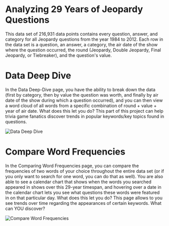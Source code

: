 # Analyzing 29 Years of Jeopardy Questions

This data set of 216,931 data points contains every question, answer, and category for all Jeopardy questions from the year 1984 to 2012. Each row in the data set is a question, an answer, a category, the air date of the show where the question occurred, the round (Jeopardy, Double Jeopardy, Final Jeopardy, or Tiebreaker), and the question's value.

# Data Deep Dive

In the Data Deep-Dive page, you have the ability to break down the data (first by category, then by value the question was worth, and finally by air date of the show during which a question occurred), and you can then view a word cloud of all words from a specific combination of round + value + year of air date.
What does this let you do?
This part of this project can help trivia game fanatics discover trends in popular keywords/key topics found in questions.

![Data Deep Dive](https://github.com/cjaiello/Analyzing-29-Years-of-Jeopardy-Questions/blob/master/public/images/data-deep-dive.gif)


# Compare Word Frequencies

In the Comparing Word Frequencies page, you can compare the frequencies of two words of your choice throughout the entire data set (or if you only want to search for one word, you can do that as well). You are also able to see a calendar chart that shows when the words you searched appeared in shows over this 29-year timespan, and hovering over a date in the calendar chart lets you see what questions these words were featured in on that particular day.
What does this let you do?
This page allows to you see trends over time regarding the appearances of certain keywords. What can YOU discover?

![Compare Word Frequencies](https://github.com/cjaiello/Analyzing-29-Years-of-Jeopardy-Questions/blob/master/public/images/compare-word-frequencies.gif)
